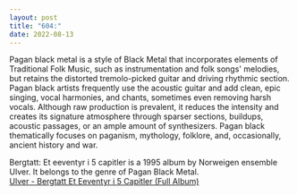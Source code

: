 ```yaml
---
layout: post
title: "604:"
date: 2022-08-13
---
```


Pagan black metal is a style of Black Metal that incorporates elements of Traditional Folk Music, such as instrumentation and folk songs' melodies, but retains the distorted tremolo-picked guitar and driving rhythmic section. Pagan black artists frequently use the acoustic guitar and add clean, epic singing, vocal harmonies, and chants, sometimes even removing harsh vocals. Although raw production is prevalent, it reduces the intensity and creates its signature atmosphere through sparser sections, buildups, acoustic passages, or an ample amount of synthesizers. Pagan black thematically focuses on paganism, mythology, folklore, and, occasionally, ancient history and war.

Bergtatt: Et eeventyr i 5 capitler is a 1995 album by Norweigen ensemble Ulver. It belongs to the genre of Pagan Black Metal.  
[Ulver \- Bergtatt Et Eeventyr i 5 Capitler (Full Album)](https://youtu.be/dsFWv8iZEeA)
